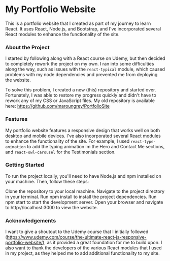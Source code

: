 # My Portfolio Website
This is a portfolio website that I created as part of my journey to learn React. It uses React, Node.js, and Bootstrap, and I've incorporated several React modules to enhance the functionality of the site.

### About the Project
I started by following along with a React course on Udemy, but then decided to completely rework the project on my own. I ran into some difficulties along the way, such as issues with the `react-typical` module, which caused problems with my node dependencies and prevented me from deploying the website.

To solve this problem, I created a new (this) repository and started over. Fortunately, I was able to restore my progress quickly and didn't have to rework any of my CSS or JavaScript files. My old repository is available here: https://github.com/maroungrey/PortfolioSite

### Features
My portfolio website features a responsive design that works well on both desktop and mobile devices. I've also incorporated several React modules to enhance the functionality of the site. For example, I used `react-type-animation` to add the typing animation im the Hero and Contact Me sections, and `react-owl-carousel` for the Testimonials section.

### Getting Started
To run the project locally, you'll need to have Node.js and npm installed on your machine. Then, follow these steps:

Clone the repository to your local machine.
Navigate to the project directory in your terminal.
Run npm install to install the project dependencies.
Run npm start to start the development server.
Open your browser and navigate to http://localhost:3000 to view the website.

### Acknowledgements
I want to give a shoutout to the Udemy course that I initially followed (https://www.udemy.com/course/the-ultimate-react-js-responsive-portfolio-website/), as it provided a great foundation for me to build upon. I also want to thank the developers of the various React modules that I used in my project, as they helped me to add additional functionality to my site.
